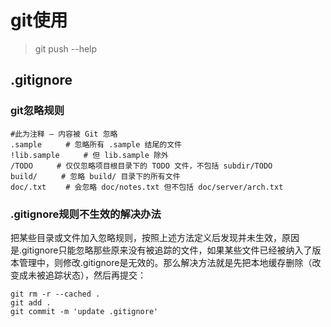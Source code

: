 # git使用
>git push --help

## .gitignore
### git忽略规则
```
#此为注释 – 内容被 Git 忽略
.sample 　　 # 忽略所有 .sample 结尾的文件
!lib.sample 　　 # 但 lib.sample 除外
/TODO 　　 # 仅仅忽略项目根目录下的 TODO 文件，不包括 subdir/TODO
build/ 　　 # 忽略 build/ 目录下的所有文件
doc/.txt 　　# 会忽略 doc/notes.txt 但不包括 doc/server/arch.txt
```
### .gitignore规则不生效的解决办法
把某些目录或文件加入忽略规则，按照上述方法定义后发现并未生效，原因是.gitignore只能忽略那些原来没有被追踪的文件，如果某些文件已经被纳入了版本管理中，则修改.gitignore是无效的。那么解决方法就是先把本地缓存删除（改变成未被追踪状态），然后再提交：
```shell
git rm -r --cached .
git add .
git commit -m 'update .gitignore'
```

